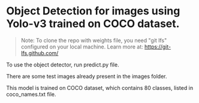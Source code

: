 # Object Detection for images using Yolo-v3 trained on COCO dataset.

> Note: To clone the repo with weights file, you need "git lfs" configured on your local machine. Learn more at: https://git-lfs.github.com/

To use the object detector, run predict.py file.

There are some test images already present in the images folder.

This model is trained on COCO dataset, which contains 80 classes, listed in coco_names.txt file.
